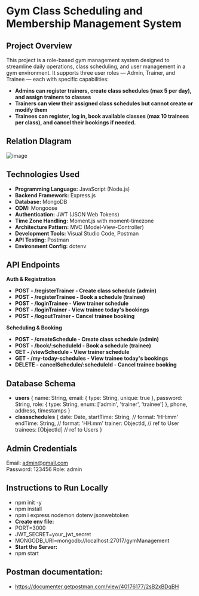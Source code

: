# Gym Class Scheduling and Membership Management System

## Project Overview
This project is a role-based gym management system designed to streamline daily operations, class scheduling, and user management in a gym environment. It supports three user roles — Admin, Trainer, and Trainee — each with specific capabilities:
- **Admins can register trainers, create class schedules (max 5 per day), and assign trainers to classes**
- **Trainers can view their assigned class schedules but cannot create or modify them**
- **Trainees can register, log in, book available classes (max 10 trainees per class), and cancel their bookings if needed.**

## Relation DIagram
![image](https://github.com/user-attachments/assets/df614ec3-c4b4-4a8c-8eb9-a36450ad044b)



## Technologies Used
- **Programming Language:** JavaScript (Node.js)
- **Backend Framework:** Express.js
- **Database:** MongoDB
- **ODM:** Mongoose
- **Authentication:** JWT (JSON Web Tokens)
- **Time Zone Handling:** Moment.js with moment-timezone
- **Architecture Pattern:** MVC (Model-View-Controller)
- **Development Tools:** Visual Studio Code, Postman
- **API Testing:** Postman
- **Environment Config:** dotenv

## API Endpoints
**Auth & Registration**
- **POST      -       /registerTrainer      -        Create class schedule (admin)**
- **POST      -       /registerTrainee      -         Book a schedule (trainee)**
- **POST      -       /loginTrainee         -            View trainer schedule**
- **POST      -       /loginTrainer         -         View trainee today's bookings**
- **POST      -       /logoutTrainer        -             Cancel trainee booking**

**Scheduling & Booking**
- **POST	    -         /createSchedule	    -    Create class schedule (admin)**
- **POST	    -         /book/:scheduleId	  -      Book a schedule (trainee)**
- **GET	      -         /viewSchedule	      -         View trainer schedule**
- **GET	      -         /my-today-schedules	-    View trainee today's bookings**
- **DELETE	  -      cancelSchedule/:scheduleId  -    Cancel trainee booking**

## Database Schema
- **users**
{
  name: String,
  email: { type: String, unique: true },
  password: String,
  role: { type: String, enum: ['admin', 'trainer', 'trainee'] },
  phone,
  address,
  timestamps
}
- **classschedules**
{
  date: Date,
  startTime: String,  // format: 'HH:mm'
  endTime: String,    // format: 'HH:mm'
  trainer: ObjectId,  // ref to User
  trainees: [ObjectId] // ref to Users
}

## Admin Credentials
Email: admin@gmail.com  
Password: 123456
Role: admin

## Instructions to Run Locally
- npm init -y
- npm install
- npm i express nodemon dotenv jsonwebtoken
- **Create env file:**
- PORT=3000
- JWT_SECRET=your_jwt_secret
- MONGODB_URI=mongodb://localhost:27017/gymManagement
- **Start the Server:**
- npm start
## Postman documentation:
- https://documenter.getpostman.com/view/40176177/2sB2xBDqBH








